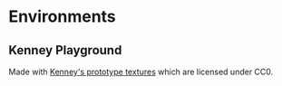 # Environments

## Kenney Playground

Made with
[Kenney's prototype textures](https://kenney.nl/assets/prototype-textures) which
are licensed under CC0.
